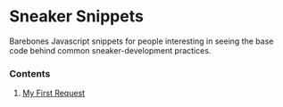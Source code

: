 # Sneaker Snippets
Barebones Javascript snippets for people interesting in seeing the base code behind common sneaker-development practices.

### Contents

1) [My First Request](#1/1) 
